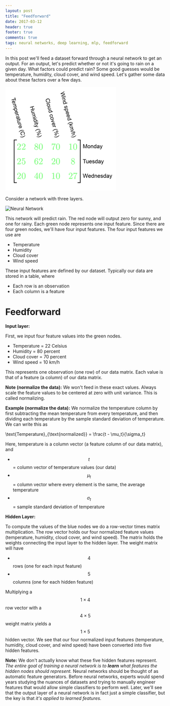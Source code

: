 ```yaml
---
layout: post
title: "Feedforward"
date: 2017-03-12
header: true
footer: true
comments: true
tags: neural networks, deep learning, mlp, feedforward
---
```


In this post we'll feed a dataset forward through a neural network to get an output. For an output, let's predict whether or not it's going to rain on a given day. What factors could predict rain? Some good guesses would be temperature, humidity, cloud cover, and wind speed. Let's gather some data about these factors over a few days. 

![Data raw](images/rain/data_raw_350_325.png)


Consider a network with three layers.

![Neural Network](http://www.texample.net/media/tikz/examples/PNG/neural-network.png)

This network will predict rain. The red node will output zero for sunny, and one for rainy. Each green node represents one input feature. Since there are four green nodes, we'll have four input features. The four input features we use are

* Temperature
* Humidity
* Cloud cover
* Wind speed

These input features are defined by our dataset. Typically our data are stored in a table, where

* Each row is an observation
* Each column is a feature

# Feedforward

__Input layer:__

First, we input four feature values into the green nodes.

* Temperature = 22 Celsius
* Humidity = 80 percent
* Cloud cover = 70 percent
* Wind speed = 10 km/h

This represents one observation (one row) of our data matrix. Each value is that of a feature (a column) of our data matrix.

__Note (normalize the data):__ We won't feed in these exact values. Always scale the feature values to be centered at zero with unit variance. This is called normalizing.

__Example (normalize the data):__ We normalize the temperature column by first subtracting the mean temperature from every temperature, and then dividing each temperature by the sample standard deviation of temperature. We can write this as

<dtex>\text{Temperature}_{\text{normalized}} = \frac{t - \mu_t}{\sigma_t}</dtex>

Here, temperature is a column vector (a feature column of our data matrix), and

* $$t$$ = column vector of temperature values (our data)
* $$\mu_t$$ = column vector where every element is the same, the average temperature
* $$\sigma_t$$ = sample standard deviation of temperature

__Hidden Layer:__

To compute the values of the blue nodes we do a row-vector times matrix multiplication. The row vector holds our four normalized feature values (temperature, humidity, cloud cover, and wind speed). The matrix holds the weights connecting the input layer to the hidden layer. The weight matrix will have

- $$4$$ rows (one for each input feature)
- $$5$$ columns (one for each hidden feature)

Multiplying a $$1 \times 4$$ row vector with a $$4 \times 5$$ weight matrix yields a $$1 \times 5$$ hidden vector. We see that our four normalized input features (temperature, humidity, cloud cover, and wind speed) have been converted into five hidden features.

__Note:__ We don't actually know what these five hidden features represent. _The entire goal of training a neural network is to __learn__ what features the hidden nodes should represent._ Neural networks should be thought of as automatic feature generators. Before neural networks, experts would spend years studying the nuances of datasets and trying to manually engineer features that would allow simple classifiers to perform well. Later, we'll see that the output layer of a neural network is in fact just a simple classifier, but the key is that _it's applied to learned features._

